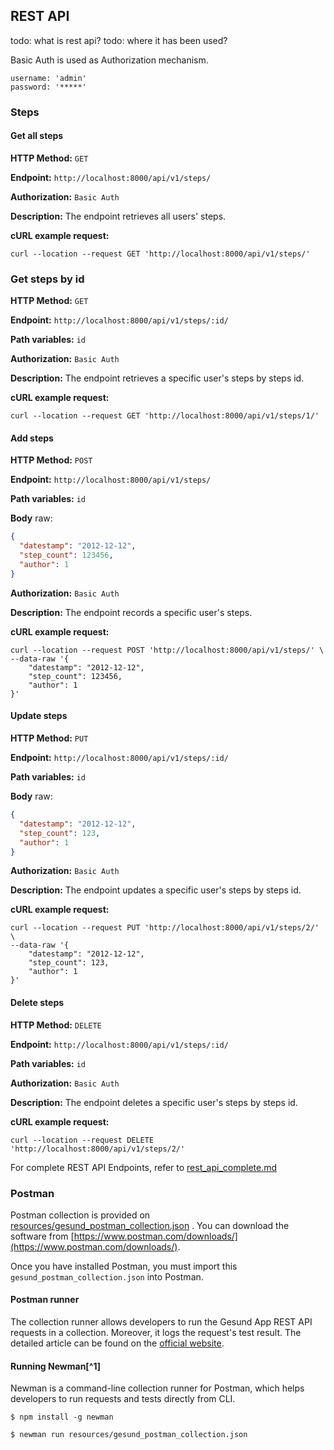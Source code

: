 ## REST API

todo: what is rest api?
todo: where it has been used?

Basic Auth is used as Authorization mechanism.

```
username: 'admin'
password: '*****'
```

### Steps

#### Get all steps

**HTTP Method:** `GET`

**Endpoint:** `http://localhost:8000/api/v1/steps/`

**Authorization:** `Basic Auth`

**Description:** The endpoint retrieves all users' steps.

**cURL example request:**

```shell
curl --location --request GET 'http://localhost:8000/api/v1/steps/'
```

### Get steps by id

**HTTP Method:** `GET`

**Endpoint:** `http://localhost:8000/api/v1/steps/:id/`

**Path variables:** `id`

**Authorization:** `Basic Auth`

**Description:** The endpoint retrieves a specific user's steps by steps id.

**cURL example request:**

```shell
curl --location --request GET 'http://localhost:8000/api/v1/steps/1/'
```

#### Add steps

**HTTP Method:** `POST`

**Endpoint:** `http://localhost:8000/api/v1/steps/`

**Path variables:** `id`

**Body** raw:

```json
{
  "datestamp": "2012-12-12",
  "step_count": 123456,
  "author": 1
}
```

**Authorization:** `Basic Auth`

**Description:** The endpoint records a specific user's steps.

**cURL example request:**

```shell
curl --location --request POST 'http://localhost:8000/api/v1/steps/' \
--data-raw '{
    "datestamp": "2012-12-12",
    "step_count": 123456,
    "author": 1
}'
```

#### Update steps

**HTTP Method:** `PUT`

**Endpoint:** `http://localhost:8000/api/v1/steps/:id/`

**Path variables:** `id`

**Body** raw:

```json
{
  "datestamp": "2012-12-12",
  "step_count": 123,
  "author": 1
}
```

**Authorization:** `Basic Auth`

**Description:** The endpoint updates a specific user's steps by steps id.

**cURL example request:**

```shell
curl --location --request PUT 'http://localhost:8000/api/v1/steps/2/' \
--data-raw '{
    "datestamp": "2012-12-12",
    "step_count": 123,
    "author": 1
}'
```

#### Delete steps

**HTTP Method:** `DELETE`

**Endpoint:** `http://localhost:8000/api/v1/steps/:id/`

**Path variables:** `id`

**Authorization:** `Basic Auth`

**Description:** The endpoint deletes a specific user's steps by steps id.

**cURL example request:**

```shell
curl --location --request DELETE 'http://localhost:8000/api/v1/steps/2/'
```

For complete REST API Endpoints, refer to [rest_api_complete.md](./docs/rest_api_complete.md)

### Postman

Postman collection is provided on [resources/gesund_postman_collection.json](./resources/gesund_postman_collection.json)
. You can download the software from [https://www.postman.com/downloads/](https://www.postman.com/downloads/).

Once you have installed Postman, you must import this `gesund_postman_collection.json` into Postman.

#### Postman runner

The collection runner allows developers to run the Gesund App REST API requests in a collection. Moreover, it logs the
request's test result. The detailed article can be found on
the [official website](https://learning.postman.com/docs/running-collections/intro-to-collection-runs/).

#### Running Newman[^1]

Newman is a command-line collection runner for Postman, which helps developers to run requests and tests directly from
CLI.

```shell
$ npm install -g newman
```

```shell
$ newman run resources/gesund_postman_collection.json
```

